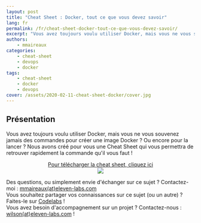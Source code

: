 ```yaml
---
layout: post
title: "Cheat Sheet : Docker, tout ce que vous devez savoir"
lang: fr
permalink: /fr/cheat-sheet-docker-tout-ce-que-vous-devez-savoir/
excerpt: "Vous avez toujours voulu utiliser Docker, mais vous ne vous souvenez jamais des commandes pour créer une image Docker ? Ou encore pour la lancer ?"
authors:
    - mmaireaux
categories:
    - cheat-sheet
    - devops
    - docker
tags:
    - cheat-sheet
    - docker
    - devops
cover: /assets/2020-02-11-cheat-sheet-docker/cover.jpg
---
```


## Présentation

Vous avez toujours voulu utiliser Docker, mais vous ne vous souvenez jamais des commandes pour créer une image Docker ? Ou encore pour la lancer ? 
Nous avons créé pour vous une Cheat Sheet qui vous permettra de retrouver rapidement la commande qu'il vous faut !

<p align="center">
  <a href="http://bit.ly/cheat-sheet-Docker">Pour télécharger la cheat sheet, cliquez ici</a>
  <br>
  <img src="{{site.baseurl}}/assets/2020-02-11-cheat-sheet-docker/button.png">
</p>

Des questions, ou simplement envie d'échanger sur ce sujet ? Contactez-moi : [mmaireaux(at)eleven-labs.com](mailto:mmaireaux@eleven-labs.com)  
Vous souhaitez partager vos connaissances sur ce sujet (ou un autre) ? Faites-le sur [Codelabs](https://codelabs.eleven-labs.com) !  
Vous avez besoin d'accompagnement sur un projet ? Contactez-nous : [wilson(at)eleven-labs.com](mailto:wilson@eleven-labs.com) !
